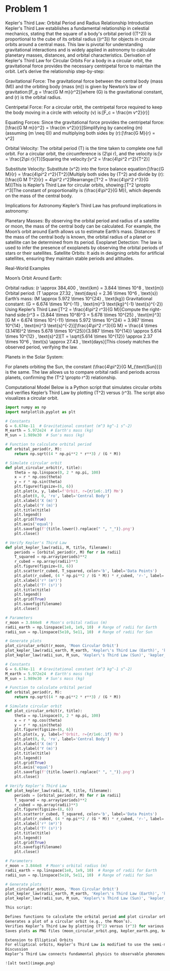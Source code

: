 # Problem 1
Kepler's Third Law: Orbital Period and Radius Relationship
Introduction
Kepler's Third Law establishes a fundamental relationship in celestial mechanics, stating that the square of a body's orbital period ((T^2)) is proportional to the cube of its orbital radius ((r^3)) for objects in circular orbits around a central mass. This law is pivotal for understanding gravitational interactions and is widely applied in astronomy to calculate planetary masses, distances, and orbital characteristics.
Derivation of Kepler's Third Law for Circular Orbits
For a body in a circular orbit, the gravitational force provides the necessary centripetal force to maintain the orbit. Let’s derive the relationship step-by-step:

Gravitational Force: The gravitational force between the central body (mass (M)) and the orbiting body (mass (m)) is given by Newton’s law of gravitation:[F_g = \frac{G M m}{r^2}]where (G) is the gravitational constant, and (r) is the orbital radius.

Centripetal Force: For a circular orbit, the centripetal force required to keep the body moving in a circle with velocity (v) is:[F_c = \frac{m v^2}{r}]

Equating Forces: Since the gravitational force provides the centripetal force:[\frac{G M m}{r^2} = \frac{m v^2}{r}]Simplifying by canceling (m) (assuming (m \neq 0)) and multiplying both sides by (r):[\frac{G M}{r} = v^2]

Orbital Velocity: The orbital period (T) is the time taken to complete one full orbit. For a circular orbit, the circumference is (2\pi r), and the velocity is:[v = \frac{2\pi r}{T}]Squaring the velocity:[v^2 = \frac{4\pi^2 r^2}{T^2}]

Substitute Velocity: Substitute (v^2) into the force balance equation:[\frac{G M}{r} = \frac{4\pi^2 r^2}{T^2}]Multiply both sides by (T^2) and divide by (r):[\frac{G M T^2}{r} = 4\pi^2 r^2]Rearrange:[T^2 = \frac{4\pi^2 r^3}{G M}]This is Kepler’s Third Law for circular orbits, showing:[T^2 \propto r^3]The constant of proportionality is (\frac{4\pi^2}{G M}), which depends on the mass of the central body.


Implications for Astronomy
Kepler’s Third Law has profound implications in astronomy:

Planetary Masses: By observing the orbital period and radius of a satellite or moon, the mass of the central body can be calculated. For example, the Moon’s orbit around Earth allows us to estimate Earth’s mass.
Distances: If the mass of the central body is known, the orbital radius of a planet or satellite can be determined from its period.
Exoplanet Detection: The law is used to infer the presence of exoplanets by observing the orbital periods of stars or their satellites.
Satellite Orbits: It aids in designing orbits for artificial satellites, ensuring they maintain stable periods and altitudes.

Real-World Examples

Moon’s Orbit Around Earth:

Orbital radius: (r \approx 384,400 , \text{km} = 3.844 \times 10^8 , \text{m})
Orbital period: (T \approx 27.32 , \text{days} = 2.36 \times 10^6 , \text{s})
Earth’s mass: (M \approx 5.972 \times 10^{24} , \text{kg})
Gravitational constant: (G = 6.674 \times 10^{-11} , \text{m}^3 \text{kg}^{-1} \text{s}^{-2})
Using Kepler’s Third Law:[T^2 = \frac{4\pi^2 r^3}{G M}]Compute the right-hand side:[r^3 = (3.844 \times 10^8)^3 = 5.678 \times 10^{25} , \text{m}^3][G M = 6.674 \times 10^{-11} \times 5.972 \times 10^{24} = 3.987 \times 10^{14} , \text{m}^3 \text{s}^{-2}][\frac{4\pi^2 r^3}{G M} = \frac{4 \times (3.1416)^2 \times 5.678 \times 10^{25}}{3.987 \times 10^{14}} \approx 5.614 \times 10^{12} , \text{s}^2][T = \sqrt{5.614 \times 10^{12}} \approx 2.37 \times 10^6 , \text{s} \approx 27.43 , \text{days}]This closely matches the observed period, verifying the law.


Planets in the Solar System:

For planets orbiting the Sun, the constant (\frac{4\pi^2}{G M_{\text{Sun}}}) is the same. The law allows us to compare orbital radii and periods across planets, confirming the (T^2 \propto r^3) relationship.



Computational Model
Below is a Python script that simulates circular orbits and verifies Kepler’s Third Law by plotting (T^2) versus (r^3). The script also visualizes a circular orbit.
```python
import numpy as np
import matplotlib.pyplot as plt

# Constants
G = 6.674e-11  # Gravitational constant (m^3 kg^-1 s^-2)
M_earth = 5.972e24  # Earth's mass (kg)
M_sun = 1.989e30  # Sun's mass (kg)

# Function to calculate orbital period
def orbital_period(r, M):
    return np.sqrt((4 * np.pi**2 * r**3) / (G * M))

# Simulate circular orbit
def plot_circular_orbit(r, title):
    theta = np.linspace(0, 2 * np.pi, 100)
    x = r * np.cos(theta)
    y = r * np.sin(theta)
    plt.figure(figsize=(6, 6))
    plt.plot(x, y, label=f'Orbit, r={r/1e6:.1f} Mm')
    plt.plot(0, 0, 'ro', label='Central Body')
    plt.xlabel('X (m)')
    plt.ylabel('Y (m)')
    plt.title(title)
    plt.legend()
    plt.grid(True)
    plt.axis('equal')
    plt.savefig(f'{title.lower().replace(" ", "_")}.png')
    plt.close()

# Verify Kepler's Third Law
def plot_kepler_law(radii, M, title, filename):
    periods = [orbital_period(r, M) for r in radii]
    T_squared = np.array(periods)**2
    r_cubed = np.array(radii)**3
    plt.figure(figsize=(8, 6))
    plt.scatter(r_cubed, T_squared, color='b', label='Data Points')
    plt.plot(r_cubed, (4 * np.pi**2 / (G * M)) * r_cubed, 'r-', label='Kepler\'s Law')
    plt.xlabel('r³ (m³)')
    plt.ylabel('T² (s²)')
    plt.title(title)
    plt.legend()
    plt.grid(True)
    plt.savefig(filename)
    plt.close()

# Parameters
r_moon = 3.844e8  # Moon's orbital radius (m)
radii_earth = np.linspace(1e8, 1e9, 10)  # Range of radii for Earth
radii_sun = np.linspace(5e10, 5e11, 10)  # Range of radii for Sun

# Generate plots
plot_circular_orbit(r_moon, 'Moon Circular Orbit')
plot_kepler_law(radii_earth, M_earth, 'Kepler\'s Third Law (Earth)', 'kepler_earth.png')
plot_kepler_law(radii_sun, M_sun, 'Kepler\'s Third Law (Sun)', 'kepler_sun.png')

# Constants
G = 6.674e-11  # Gravitational constant (m^3 kg^-1 s^-2)
M_earth = 5.972e24  # Earth's mass (kg)
M_sun = 1.989e30  # Sun's mass (kg)

# Function to calculate orbital period
def orbital_period(r, M):
    return np.sqrt((4 * np.pi**2 * r**3) / (G * M))

# Simulate circular orbit
def plot_circular_orbit(r, title):
    theta = np.linspace(0, 2 * np.pi, 100)
    x = r * np.cos(theta)
    y = r * np.sin(theta)
    plt.figure(figsize=(6, 6))
    plt.plot(x, y, label=f'Orbit, r={r/1e6:.1f} Mm')
    plt.plot(0, 0, 'ro', label='Central Body')
    plt.xlabel('X (m)')
    plt.ylabel('Y (m)')
    plt.title(title)
    plt.legend()
    plt.grid(True)
    plt.axis('equal')
    plt.savefig(f'{title.lower().replace(" ", "_")}.png')
    plt.close()

# Verify Kepler's Third Law
def plot_kepler_law(radii, M, title, filename):
    periods = [orbital_period(r, M) for r in radii]
    T_squared = np.array(periods)**2
    r_cubed = np.array(radii)**3
    plt.figure(figsize=(8, 6))
    plt.scatter(r_cubed, T_squared, color='b', label='Data Points')
    plt.plot(r_cubed, (4 * np.pi**2 / (G * M)) * r_cubed, 'r-', label='Kepler\'s Law')
    plt.xlabel('r³ (m³)')
    plt.ylabel('T² (s²)')
    plt.title(title)
    plt.legend()
    plt.grid(True)
    plt.savefig(filename)
    plt.close()

# Parameters
r_moon = 3.844e8  # Moon's orbital radius (m)
radii_earth = np.linspace(1e8, 1e9, 10)  # Range of radii for Earth
radii_sun = np.linspace(5e10, 5e11, 10)  # Range of radii for Sun

# Generate plots
plot_circular_orbit(r_moon, 'Moon Circular Orbit')
plot_kepler_law(radii_earth, M_earth, 'Kepler\'s Third Law (Earth)', 'kepler_earth.png')
plot_kepler_law(radii_sun, M_sun, 'Kepler\'s Third Law (Sun)', 'kepler_sun.png')

This script:

Defines functions to calculate the orbital period and plot circular orbits.
Generates a plot of a circular orbit (e.g., the Moon’s).
Verifies Kepler’s Third Law by plotting (T^2) versus (r^3) for various radii, showing a linear relationship.
Saves plots as PNG files (moon_circular_orbit.png, kepler_earth.png, kepler_sun.png).

Extension to Elliptical Orbits
For elliptical orbits, Kepler’s Third Law is modified to use the semi-major axis (a) instead of the radius (r):[T^2 = \frac{4\pi^2 a^3}{G M}]This holds because the semi-major axis represents the average distance in an elliptical orbit. The law applies to all bound orbits (circular or elliptical) and is used to study comets, asteroids, and exoplanets. For highly eccentric orbits, the period still depends on the semi-major axis, but the dynamics are more complex due to varying orbital speeds.
Discussion
Kepler’s Third Law connects fundamental physics to observable phenomena, enabling precise calculations of masses and distances in the Solar System and beyond. Its application to elliptical orbits broadens its utility, covering diverse celestial bodies. The computational model confirms the law’s predictions, and graphical representations provide intuitive insights into orbital mechanics.

![alt text](image.png)
